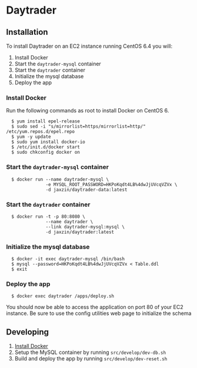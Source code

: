 # Daytrader

## Installation

To install Daytrader on an EC2 instance running CentOS 6.4 you will:

1. Install Docker
1. Start the `daytrader-mysql` container
1. Start the `daytrader` container
1. Initialize the mysql database
1. Deploy the app

### Install Docker

Run the following commands as root to install Docker on CentOS 6.

```shell
  $ yum install epel-release
  $ sudo sed -i "s/mirrorlist=https/mirrorlist=http/" /etc/yum.repos.d/epel.repo
  $ yum -y update
  $ sudo yum install docker-io
  $ /etc/init.d/docker start
  $ sudo chkconfig docker on
```

### Start the `daytrader-mysql` container

```shell
  $ docker run --name daytrader-mysql \
               -e MYSQL_ROOT_PASSWORD=HKPoKqdt4LB%4dwJjUVcqVZVx \
               -d jaxzin/daytrader-data:latest
```

### Start the `daytrader` container

```shell
  $ docker run -t -p 80:8080 \
               --name daytrader \
               --link daytrader-mysql:mysql \
               -d jaxzin/daytrader:latest
```

### Initialize the mysql database

```shell
  $ docker -it exec daytrader-mysql /bin/bash
  $ mysql --password=HKPoKqdt4LB%4dwJjUVcqVZVx < Table.ddl
  $ exit
```

### Deploy the app

```shell
  $ docker exec daytrader /apps/deploy.sh
```

You should now be able to access the application on port 80 of your EC2 instance. Be sure to use the config utilities web page to initialize the schema

###

## Developing

1. [Install Docker](https://docs.docker.com/installation/#installation)
1. Setup the MySQL container by running `src/develop/dev-db.sh`
1. Build and deploy the app by running `src/develop/dev-reset.sh`

